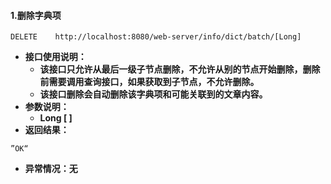 #### 1.删除字典项

```
DELETE    http://localhost:8080/web-server/info/dict/batch/[Long]
```

* **接口使用说明：**
  * **该接口只允许从最后一级子节点删除，不允许从别的节点开始删除，删除前需要调用查询接口，如果获取到子节点，不允许删除。**
  * **该接口删除会自动删除该字典项和可能关联到的文章内容。**
* **参数说明：**
  * **Long \[ \]**
* **返回结果：**

```
”OK“
```

* **异常情况：无**



